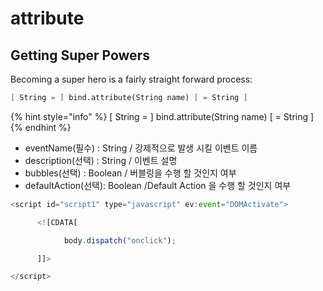 # attribute

## Getting Super Powers

Becoming a super hero is a fairly straight forward process:

```scheme
[ String = ] bind.attribute(String name) [ = String ] 
```

{% hint style="info" %}
\[ String = \] bind.attribute\(String name\) \[ = String \]
{% endhint %}

* eventName\(필수\) : String / 강제적으로 발생 시킬 이벤트 이름
* description\(선택\) : String / 이벤트 설명
* bubbles\(선택\) : Boolean / 버블링을 수행 할 것인지 여부
* defaultAction\(선택\):  Boolean /Default Action 을 수행 할 것인지 여부

```javascript
<script id="script1" type="javascript" ev:event="DOMActivate">

      <![CDATA[

            body.dispatch("onclick");

      ]]>

</script> 
```

